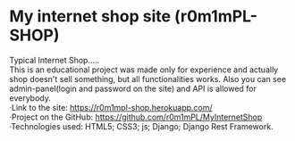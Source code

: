 # My internet shop site (r0m1mPL-SHOP)
Typical Internet Shop.....  
This is an educational project was made only for experience and actually shop doesn't sell something, but all functionalities works. Also you can see admin-panel(login and password on the site) and API is allowed for everybody.  
·Link to the site: https://r0m1mpl-shop.herokuapp.com/  
·Project on the GitHub: https://github.com/r0m1mPL/MyInternetShop  
·Technologies used: HTML5; CSS3; js; Django; Django Rest Framework.
